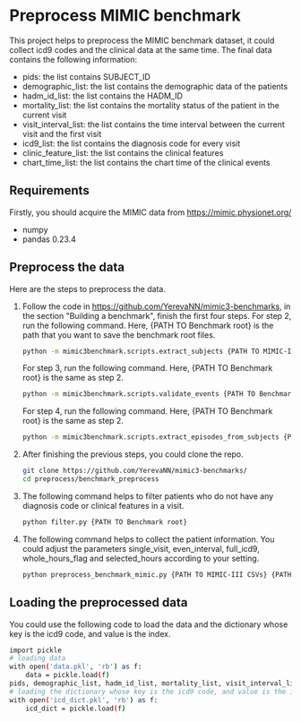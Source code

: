 # Preprocess MIMIC benchmark

This project helps to preprocess the MIMIC benchmark dataset, it could collect icd9 codes and the clinical data at the same time. The final data contains the following information:

- pids: the list contains SUBJECT_ID 
- demographic_list: the list contains the demographic data of the patients
- hadm_id_list: the list contains the HADM_ID
- mortality_list: the list contains the mortality status of the patient in the current visit
- visit_interval_list: the list contains the time interval between the current visit and the first visit
- icd9_list: the list contains the diagnosis code for every visit
- clinic_feature_list: the list contains the clinical features
- chart_time_list: the list contains the chart time of the clinical events

## Requirements

Firstly, you  should acquire the MIMIC data from https://mimic.physionet.org/
- numpy 
- pandas 0.23.4

## Preprocess the data

Here are the steps to preprocess the data.

1. Follow the code in https://github.com/YerevaNN/mimic3-benchmarks, in the section "Building a benchmark", finish the first four steps. 
    For step 2,  run the following command. Here, {PATH TO Benchmark root} is the path that you want to save the benchmark root files.
    ```sh
    python -m mimic3benchmark.scripts.extract_subjects {PATH TO MIMIC-III CSVs} {PATH TO Benchmark root}
    ```
    For step 3, run the following command. Here, {PATH TO Benchmark root} is the same as step 2.
    ```sh
    python -m mimic3benchmark.scripts.validate_events {PATH TO Benchmark root}
    ```
    For step 4, run the following command. Here, {PATH TO Benchmark root} is the same as step 2.
    ```sh
    python -m mimic3benchmark.scripts.extract_episodes_from_subjects {PATH TO Benchmark root}
    ```

2. After finishing the previous steps, you could clone the repo.
    ```sh
    git clone https://github.com/YerevaNN/mimic3-benchmarks/
    cd preprocess/benchmark_preprocess
    ```

3. The following command helps to filter patients who do not have any diagnosis code or clinical features in a visit.
    ```sh
    python filter.py {PATH TO Benchmark root}
    ```
4. The following command helps to collect the patient information. You could adjust the parameters single_visit, even_interval, full_icd9, whole_hours_flag and selected_hours according to your setting.
    ```sh
    python preprocess_benchmark_mimic.py {PATH TO MIMIC-III CSVs} {PATH TO Benchmark root} --single_visit=False --even_interval=False --save_as_ndarray=True --full_icd9=True --whole_hours_flag=True --selected_hours=48
    ```

## Loading the preprocessed data

You could use the following code to load the data and the dictionary whose key is the icd9 code, and value is the index.
```sh
import pickle
# loading data
with open('data.pkl', 'rb') as f:
    data = pickle.load(f)
pids, demographic_list, hadm_id_list, mortality_list, visit_interval_list, icd9_list, clinic_feature_list, chart_time_list = data
# loading the dictionary whose key is the icd9 code, and value is the index
with open('icd_dict.pkl', 'rb') as f:
    icd_dict = pickle.load(f)
```


